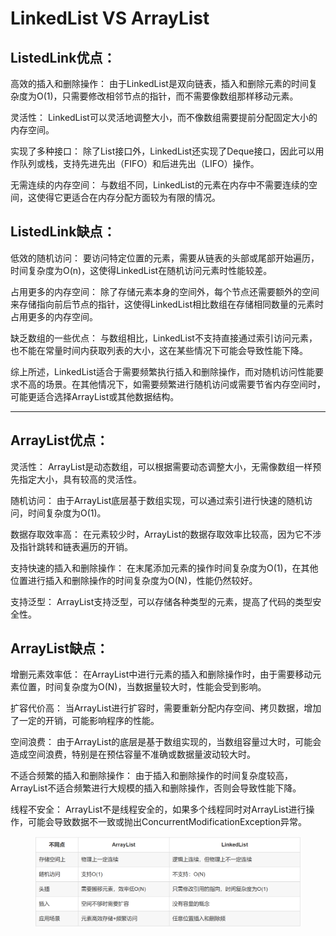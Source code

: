 # LinkedList VS ArrayList

## ListedLink优点：

高效的插入和删除操作： 由于LinkedList是双向链表，插入和删除元素的时间复杂度为O(1)，只需要修改相邻节点的指针，而不需要像数组那样移动元素。

灵活性： LinkedList可以灵活地调整大小，而不像数组需要提前分配固定大小的内存空间。

实现了多种接口： 除了List接口外，LinkedList还实现了Deque接口，因此可以用作队列或栈，支持先进先出（FIFO）和后进先出（LIFO）操作。

无需连续的内存空间： 与数组不同，LinkedList的元素在内存中不需要连续的空间，这使得它更适合在内存分配方面较为有限的情况。

## ListedLink缺点：

低效的随机访问： 要访问特定位置的元素，需要从链表的头部或尾部开始遍历，时间复杂度为O(n)，这使得LinkedList在随机访问元素时性能较差。

占用更多的内存空间： 除了存储元素本身的空间外，每个节点还需要额外的空间来存储指向前后节点的指针，这使得LinkedList相比数组在存储相同数量的元素时占用更多的内存空间。

缺乏数组的一些优点： 与数组相比，LinkedList不支持直接通过索引访问元素，也不能在常量时间内获取列表的大小，这在某些情况下可能会导致性能下降。

综上所述，LinkedList适合于需要频繁执行插入和删除操作，而对随机访问性能要求不高的场景。在其他情况下，如需要频繁进行随机访问或需要节省内存空间时，可能更适合选择ArrayList或其他数据结构。&#x20;

***

## ArrayList优点：

灵活性： ArrayList是动态数组，可以根据需要动态调整大小，无需像数组一样预先指定大小，具有较高的灵活性。

随机访问： 由于ArrayList底层基于数组实现，可以通过索引进行快速的随机访问，时间复杂度为O(1)。

数据存取效率高： 在元素较少时，ArrayList的数据存取效率比较高，因为它不涉及指针跳转和链表遍历的开销。

支持快速的插入和删除操作： 在末尾添加元素的操作时间复杂度为O(1)，在其他位置进行插入和删除操作的时间复杂度为O(N)，性能仍然较好。

支持泛型： ArrayList支持泛型，可以存储各种类型的元素，提高了代码的类型安全性。

## ArrayList缺点：

增删元素效率低： 在ArrayList中进行元素的插入和删除操作时，由于需要移动元素位置，时间复杂度为O(N)，当数据量较大时，性能会受到影响。

扩容代价高： 当ArrayList进行扩容时，需要重新分配内存空间、拷贝数据，增加了一定的开销，可能影响程序的性能。

空间浪费： 由于ArrayList的底层是基于数组实现的，当数组容量过大时，可能会造成空间浪费，特别是在预估容量不准确或数据量波动较大时。

不适合频繁的插入和删除操作： 由于插入和删除操作的时间复杂度较高，ArrayList不适合频繁进行大规模的插入和删除操作，否则会导致性能下降。

线程不安全： ArrayList不是线程安全的，如果多个线程同时对ArrayList进行操作，可能会导致数据不一致或抛出ConcurrentModificationException异常。&#x20;

<figure><img src="../.gitbook/assets/image (1) (1) (1) (1) (1) (1) (1) (1) (1) (1) (1).png" alt=""><figcaption></figcaption></figure>
